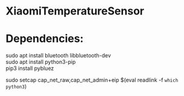 # XiaomiTemperatureSensor

# Dependencies:
sudo apt install bluetooth libbluetooth-dev  
sudo apt install python3-pip  
pip3 install pybluez  


sudo setcap cap_net_raw,cap_net_admin+eip $(eval readlink -f `which python3`)

